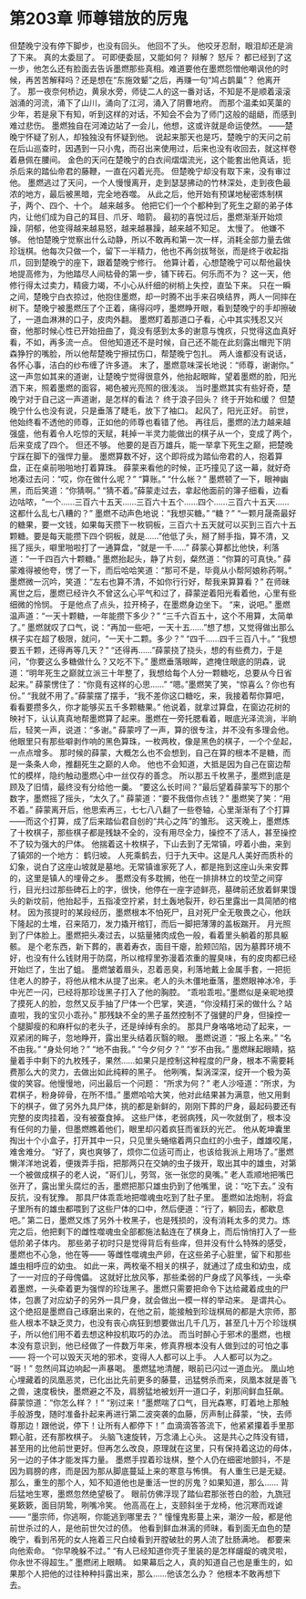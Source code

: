 # 第203章 师尊错放的厉鬼
但楚晚宁没有停下脚步，也没有回头。
他回不了头。
他咬牙忍耐，眼泪却还是淌了下来。
真的太委屈了。
可即便委屈，又能如何？
辩解？
怒斥？
都已经到了这一步，他怎么还有脸面去告诉墨燃那些真相。难道要他在墨燃怨憎他嘲讽他的时候，再苦苦解释吗？还是想在“东施效颦”之后，再赚一句“鸠占鹊巢”？
他离开了。
那一夜奈何桥边，黄泉水旁，师徒二人的这一番对话，不知是不是顺着滚滚汹涌的河流，涌下了山川，涌向了江河，涌入了阴曹地府。
而那个温柔如芙蕖的少年，若是泉下有知，听到这样的对话，不知会不会为了师门这般的龃龉，而感到难过悲伤。
墨燃独自在河滩边站了一会儿，他想，这或许就是命运使然。
——楚晚宁怀疑了别人，却独独没有怀疑到他。
说起来那天也是巧，楚晚宁的天问之前在后山巡查时，因遇到一只小鬼，而召出来使用过，后来也没有收回去，就这样卷着悬佩在腰间。
金色的天问在楚晚宁的白衣间熠熠流光，这个能套出他真话，扼杀后来的踏仙帝君的藤鞭，一直在闪着光亮。
但楚晚宁却没有取下来，没有审过他。
墨燃逃过了天问，一个人慢慢离开，走到瑟瑟拂动的竹林深处，走到夜色最浓的地方，最后被黑暗，完全地吞噬。
从此之后，他开始有预谋地秘密炼制棋子，两个、四个、十个。
越来越多。
他把它们一个个都种到了死生之巅的弟子体内，让他们成为自己的耳目、爪牙、暗箭。
最初的喜悦过后，墨燃渐渐开始烦躁，阴郁，他变得越来越易怒，越来越暴躁，越来越不知足。
太慢了。
他嫌不够。
他怕楚晚宁觉察出什么动静，所以不敢再和第一次一样，消耗全部力量去做珍珑棋。他每次只做一个，留下一半精力，他也不再剑拔弩张，而是终于收起指爪，回到楚晚宁的座下，跟着楚晚宁修行。
他算计着，心想楚晚宁可以帮他最快地提高修为，为他踏尽人间枯骨的第一步，铺下砖石。何乐而不为？
这一天，他修行得太过卖力，精疲力竭，不小心从纤细的树梢上失控，直坠下来。
只在一瞬之间，楚晚宁白衣掠过，他抱住墨燃，却一时腾不出手来召唤结界，两人一同摔在树下。楚晚宁被墨燃压了个正着，痛得闷哼，墨燃睁开眼，看到楚晚宁的手却擦破了，一道血淋淋的口子，皮肉外翻。
墨燃盯着那道口子看，心中其实残忍又兴奋，他那时候心性已开始扭曲了，竟没有感到太多的谢意与愧疚，只觉得这血真好看，不如，再多流一点。
但他知道还不是时候，自己还不能在此刻露出帽兜下阴森狰狞的嘴脸，所以他帮楚晚宁擦拭伤口，帮楚晚宁包扎。
两人谁都没有说话，各怀心事，洁白的纱布缠了许多道。
末了，墨燃意味深长地说：“师尊，谢谢你。”
这一声忽如其来的道谢，让楚晚宁觉得很意外，他抬起眼眸，望着墨燃的脸，阳光洒下来，照着墨燃的面容，褐色被光亮照的很浅淡。
当时墨燃其实有些好奇，楚晚宁对于自己这一声道谢，是怎样的看法？
终于浪子回头？
终于开始和缓？
但楚晚宁什么也没有说，只是垂落了睫毛，放下了袖口。
起风了，阳光正好。
前世，他始终看不透他的师尊，正如他的师尊也看错了他。
再往后，墨燃的法力越来越强盛，他有着令人吃惊的天赋，耗掉一半灵力能做出的棋子从一个，变成了两个，后来变成了四个。
但还不够。
他要的是百万雄兵，能一举拿下死生之巅，把楚晚宁踩在脚下的强悍力量。
墨燃算数不好，这个即将成为踏仙帝君的人，抱着算盘，正在桌前啪啪地打着算珠。
薛蒙来看他的时候，正巧撞见了这一幕，就好奇地凑过去问：“哎，你在做什么呢？”
“算账。”
“什么帐？”
墨燃顿了一下，眼神幽黑，而后笑道：“你猜啊。”
“猜不着。”薛蒙走过去，拿起他面前的簿子细看，边看边咕哝，“一个……三百六十五天……三百六十五个……四个……三百六十五天……这都什么乱七八糟的？”
墨燃不动声色地说：“我想买糖。”
“糖？”
“一颗月晟斋最好的糖果，要一文钱，如果每天攒下一枚铜板，三百六十五天就可以买到三百六十五颗糖。要是每天能攒下四个铜板，就是……”他低了头，掰了掰手指，算不清，又摇了摇头，噼里啪啦打了一通算盘，“就是一千……”
薛蒙心算都比他快，利落道：“一千四百六十颗糖。”
墨燃抬起头，静了片刻，粲然道：“你算的可真快。”
薛蒙难得被他夸，愣了一下，而后哈哈笑道：“那可不是，毕竟从小帮阿娘称药啊。”
墨燃微一沉吟，笑道：“左右也算不清，不如你行行好，帮我来算算看？”
在师昧离世之后，墨燃已经许久不曾这么心平气和过了，薛蒙逆着阳光看着他，心里有些细微的怜悯。
于是他点了点头，拉开椅子，在墨燃身边坐下。
“来，说吧。”
墨燃温声道：“一天十颗糖，一年能攒下多少？”
“三千六百五十，这个不用算，太简单了。”
墨燃就叹了口气，说：“再加一些吧，一天十五……”想了想，又觉得做出那么棋子实在超了极限，就问，“一天十二颗。多少？”
“四千……四千三百八十。”
“我想要五千颗，还得再等几天？”
“还得再……”薛蒙挠了挠头，想的有些费力，于是问，“你要这么多糖做什么？又吃不下。”
墨燃垂落眼眸，遮掩住眼底的阴森，说道：“明年死生之巅就立派三十年整了，我想给每个人分一颗糖吃，总要从今日省起来。”
薛蒙愣住了：“你竟有这样的心思……”
“嗯。”墨燃笑了笑，“惊喜么？你也有份。”
“我就不用了。”薛蒙摆了摆手，“我不差你这口糖吃，来，我接着帮你算吧，看看要攒多久，你才能够买五千多颗糖果。”
他说着，就拿过算盘，在窗边花树的映衬下，认认真真地帮墨燃算了起来。墨燃在一旁托腮看着，眼底光泽流淌，半晌后，轻笑一声，说道：“多谢。”
薛蒙哼了一声，算的很专注，并不没有多理会他。
他眼里只有那些噼剥作响的黑色算珠，一枚两枚，像是黑色的棋子，一个个垒起，一点点增多。
那时候的薛蒙，大概怎么也不会想到，自己在算的根本不是糖，而是一条条人命，推翻死生之巅的人命。
他也不会知道，大抵是因为自己在窗边帮忙的模样，隐约触动墨燃心中一丝仅存的善念。
所以那五千枚黑子，墨燃到底是顾及了旧情，最终没有分给他一羹。
“要这么长时间？”最后望着薛蒙写下的那个数字，墨燃摇了摇头，“太久了。”
薛蒙道：“要不我借你点钱？”
墨燃笑了笑：“用不着。”
薛蒙离开后，他思索再三，七七八八翻了一些卷轴，心里渐渐有了个打算——而这个打算，成了后来踏仙君自创的“共心之阵”的雏形。
这天晚上，墨燃炼了十枚棋子，那些棋子都是残缺不全的，没有用尽全力，操控不了活人，甚至操控不了较为强大的尸体。
他揣着这十枚棋子，下山去到了无常镇，哼着小曲，来到了镇郊的一个地方：
鹤归坡。
人死乘鹤去，归于九天中。这是凡人美好而质朴的幻象，说白了这座山坡就是墓地。无常镇谁家死了人，都是拖到这座山头来安葬的，这里是镇人的埋骨之乡。
墨燃没有多耽搁，他在一排排林立的坟茔之间穿行，目光扫过那些碑石上的字，很快，他停在一座字迹鲜亮，墓碑前还放着鲜果馒头的新坟前，他抬起手，五指凌空拧紧，封土轰地裂开，砂石里露出一具简陋的棺材。
因为孩提时的某段经历，墨燃根本不怕死尸，且对死尸全无敬畏之心，他跃下隆起的土堆，召来陌刀，发力撬开棺钉，而后一脚把薄薄的盖板踹开。
月光照到了尸体脸上。墨燃把头凑过去，以掂量猪肉成色一般，看着里头躺着的那具躯骸。
是个老东西，新下葬的，裹着寿衣，面目干瘪，脸颊凹陷，因为墓葬环境不好，也没有什么钱财用于防腐，所以棺椁里弥漫着浓重的腥臭味，有的皮肉都已经开始烂了，生出了蛆。
墨燃皱着眉头，忍着恶臭，利落地戴上金属手套，一把扼住老人的脖子，将他从棺木从提了出来。老人的头木僵地垂落，墨燃眼神冰冷，手中光芒一闪，已经将那珍珑黑子打入了他的胸腔。
“乖啦乖啦。”墨燃似是亲昵地摸了摸死人的脸，忽然又反手抽了尸体一个巴掌，笑道，“你没精打采的做什么？站直啦，我的宝贝小乖孙。”
那残缺不全的黑子虽然控制不了强健的尸身，但操控一个腿脚瘦的和麻杆似的老头子，还是绰绰有余的。
那具尸身咯咯地动了起来，一双紧闭的眸子，忽地睁开，露出里头结着灰翳的眼。
墨燃说道：“报上名来。”
“名不由我。”
“身处何地？”
“地不由我。”
“今夕何夕？”
“岁不由我。”
墨燃眯起眼睛，掂量着手中剩下的九枚残子，果然……如果只是控制这种程度的尸身，根本不需要耗费那么大的灵力，去做出如此纯粹的黑子。
他咧嘴，梨涡深深，绽开一个极为英俊的笑容。他慢慢地，问出最后一个问题：
“所求为何？”
老人沙哑道：“所求，为君棋子，粉身碎骨，在所不惜。”
墨燃哈哈大笑，他对此结果甚为满意，他又用剩下的棋子，做了另外九具尸体，挑的都是新鲜的，刚刚下葬的尸身，最起码要还有完整的皮肉挂着，没有被蚕食掉。
这些尸体，老弱病残，风一吹就倒了，根本没有任何的力量，但墨燃瞧着他们，眼里却闪着疯狂而雀跃的光芒。
他从乾坤囊里掏出十个小盒子，打开其中一只，只见里头蜷缩着两只血红的小虫子，雌雄咬尾，难舍难分。
“好了，爽也爽够了，烦你二位适可而止，也该给我派上用场了。”墨燃懒洋洋地说着，便拨弄手指，把那两只在交姌的虫子拨开，取出其中的雄虫，对第一个被做成棋子的老人说，“哥们儿，劳驾，张一张您的臭嘴。”
老人乖顺地把嘴巴张开了，露出里头腐烂的舌，墨燃把那只雄虫扔到了他嘴里，说：“吃下去。”
没有反抗，没有犹豫。
那具尸体乖乖地把噬魂虫吃到了肚子里。
墨燃如法炮制，将盒子里所有的雄虫都喂到了这些尸体的口中，然后便道：“行了，躺回去，都歇息吧。”
第二日，墨燃又炼了另外十枚黑子，也是残损的，没有消耗太多的灵力。炼完之后，他把剩下的雌性噬魂虫全部都施法黏连在了棋身上，而后悄悄打入了一些低阶弟子体内。
那些弟子初时只是觉得背后有些痒，但并没有什么特殊的感受，墨燃也不心急，他在等——
等雌性噬魂虫产卵，在这些弟子心脏里，留下和那些雄虫相呼应的幼虫。
如此一来，两枚毫不相关的棋子，就通过了成虫和幼虫，成了一一对应的子母傀儡。
这就好比放风筝，那些柔弱的尸身成了风筝线，一头牵着墨燃，一头牵着更为强悍的珍珑黑子。墨燃只需要把命令下达给藏着成虫的尸体，包裹了对应幼子的另外一具尸身，就会做出一模一样的举动来。
是谓共心。
这个绝招是墨燃自己琢磨出来的，在他之前，能接触到珍珑棋局的都是大宗师，那些人根本不缺乏灵力，也没有丧心病狂到想要做出几千几万，甚至几十万个珍珑棋子，所以他们用不着去想这种投机取巧的办法。
而当时醉心于邪术的墨燃，也根本没有意识到，他已经做了一件数万年来，修真界根本没有人做到过的可怕之事——
将一个可以毁天灭地的邪术，变得人人都可以上手。
人人都可以为之。
“哥！”
忽然间耳边响起一声暴喝。
墨燃猛地清醒，眼前已闪过一道血光。
凰山地心埋藏着的凤凰恶灵，已化出比先前更多的藤蔓，迅猛劈杀而来，凤凰本就是善飞之兽，速度极快，墨燃避之不及，肩膀猛地被划开一道口子，刹那间鲜血狂飙。
薛蒙惊道：“你怎么样？！”
“别过来！”墨燃喘了口气，目光森寒，盯着地上那触手般游曳，随时准备扑起来再进行第二波突袭的血藤，厉声制止薛蒙，“快，去师尊那边！跟他说，停下！让所有人都停下！”
血滴滴答答流下，他紧紧攥着手里那颗心脏，还有那枚棋子。
头脑飞速旋转，万念涌上心头。
这是共心之阵没有错，甚至用的比他前世更好。但再怎么改良，原理就在这里，只有保持着这边的母体，另一边的子体才能发挥力量。
墨燃手捏着珍珑棋，整个人仍在细密地颤抖，不是因为肩膀的疼，而是因为那从脚底蔓延上来的寒意与怖惧。
有人重生已是无疑。
那么，重生的那个人，知不知道他也是重活一世的厉鬼？如果知道，那么……
背后猛地生寒，墨燃忽然绝望极了。
眼前仿佛浮现了踏仙君那张苍白的脸，九旒冠冕簌簌，面目阴鸷，咧嘴冷笑。
他高高在上，支颐斜坐于龙椅，他沉寒而戏谑——
“墨宗师，你逃啊，你能逃到哪里去？”
憧憧鬼影蔓上来，潮汐一般，都是他前世杀过的人，是他前世欠过的债。
他看到鲜血淋漓的师昧，看到面无血色的楚晚宁，看到吊死的女人拖着三尺白绫看到开膛破肚的男人流了肚肠满地。
都要来向他索命。
“你早晚躲不过。”
“有人已经知道你壳子里装的是怎样龌龊的魂灵啦，你永世不得超生。”
墨燃闭上眼睛。
如果幕后之人，真的知道自己也是重生的，如果那个人把他的过往种种抖露出来，那么……他该怎么办？
他根本不敢再想下去。
